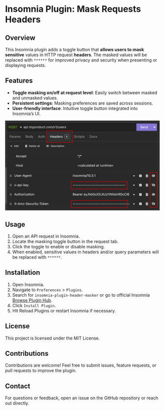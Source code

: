 # Insomnia Plugin: Mask Requests Headers 

## Overview
This Insomnia plugin adds a toggle button that **allows users to mask sensitive** values in HTTP request **headers**. The masked values will be replaced with `******` for improved privacy and security when presenting or displaying requests.

## Features
- **Toggle masking on/off at request level**: Easily switch between masked and unmasked values.
- **Persistent settings**: Masking preferences are saved across sessions.
- **User-friendly interface**: Intuitive toggle button integrated into Insomnia’s UI.

![Masking Toggle](docs/images/insomnia-headers-masked.png)

## Usage
1. Open an API request in Insomnia.
2. Locate the masking toggle button in the request tab.
3. Click the toggle to enable or disable masking.
4. When enabled, sensitive values in headers and/or query parameters will be replaced with `******`.

## Installation
1. Open Insomnia.
2. Navigate to `Preferences` > `Plugins`.
3. Search for `insomnia-plugin-header-masker` or go to official Insomnia [Browse Plugin Hub](https://insomnia.rest/plugins).
4. Click `Install Plugin`.
5. Hit Reload Plugins or restart Insomnia if necessary.

## License
This project is licensed under the MIT License.

## Contributions
Contributions are welcome! Feel free to submit issues, feature requests, or pull requests to improve the plugin.

## Contact
For questions or feedback, open an issue on the GitHub repository or reach out directly.

